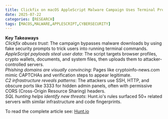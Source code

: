```yaml
---
title: Clickfix on macOS AppleScript Malware Campaign Uses Terminal Prompts to Steal Data
date: 2025-07-22
categories: [RESEARCH]
tags: [MACOS,MALWARE,APPLESCRIPT,CYBERSECURITY]
---
```


**Key Takeaways**  
*Clickfix abuses trust*: The campaign bypasses malware downloads by using fake security prompts to trick users into running terminal commands.  
*AppleScript payloads steal user data*: The script targets browser profiles, crypto wallets, documents, and system files, then uploads them to attacker-controlled servers.  
*Phishing domains are visually convincing*: Pages like cryptoinfo-news.com mimic CAPTCHAs and verification steps to appear legitimate.  
*C2 infrastructure reveals patterns*: The attackers use SSH, HTTP, and obscure ports like 3333 for hidden admin panels, often with permissive CORS (Cross-Origin Resource Sharing) headers.  
*SQL hunting helps identify new threats*: Hunt.io's rules surfaced 50+ related servers with similar infrastructure and code fingerprints.  

To read the complete article see: [Hunt.io](https://hunt.io/blog/macos-clickfix-applescript-terminal-phishing)  
